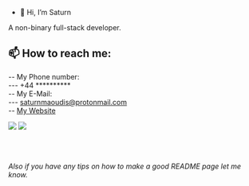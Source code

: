 - 👋 Hi, I’m Saturn

A non-binary full-stack developer.


## 📫 How to reach me: <br>
-- My Phone number: <br>
--- +44 ********** <br>
-- My E-Mail: <br>
--- saturnmaoudis@protonmail.com <br>
-- [My Website](https://astraeffect.co.uk)

![](https://github-readme-stats.vercel.app/api?username=ahhhsaturn&show_icons=true&locale=en&theme=gotham&hide=stars&hide_rank=true%22) ![](https://github-readme-stats.vercel.app/api/top-langs?username=ahhhsaturn&show_icons=true&locale=en&layout=compact&theme=gotham&card_width=300%22)

<br>
<br>

*Also if you have any tips on how to make a good README page let me know.*
